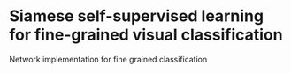 # Siamese self-supervised learning for fine-grained visual classification

Network implementation for fine grained classification
